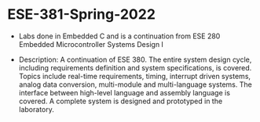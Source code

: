 # ESE-381-Spring-2022

* Labs done in Embedded C and is a continuation from ESE 280 Embedded Microcontroller Systems Design I

* Description: A continuation of ESE 380. The entire system design cycle, including requirements definition and system specifications, is covered. Topics include real-time requirements, timing, interrupt driven systems, analog data conversion, multi-module and multi-language systems. The interface between high-level language and assembly language is covered. A complete system is designed and prototyped in the laboratory.
